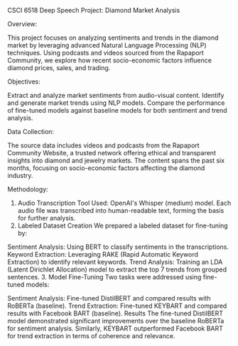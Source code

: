 CSCI 6518 Deep Speech Project: Diamond Market Analysis

Overview:

This project focuses on analyzing sentiments and trends in the diamond market by leveraging advanced Natural Language Processing (NLP) techniques. Using podcasts and videos sourced from the Rapaport Community, we explore how recent socio-economic factors influence diamond prices, sales, and trading.

Objectives:

Extract and analyze market sentiments from audio-visual content.
Identify and generate market trends using NLP models.
Compare the performance of fine-tuned models against baseline models for both sentiment and trend analysis.

Data Collection:

The source data includes videos and podcasts from the Rapaport Community Website, a trusted network offering ethical and transparent insights into diamond and jewelry markets. The content spans the past six months, focusing on socio-economic factors affecting the diamond industry.

Methodology:

1. Audio Transcription
Tool Used: OpenAI's Whisper (medium) model.
Each audio file was transcribed into human-readable text, forming the basis for further analysis.
2. Labeled Dataset Creation
We prepared a labeled dataset for fine-tuning by:

Sentiment Analysis: Using BERT to classify sentiments in the transcriptions.
Keyword Extraction: Leveraging RAKE (Rapid Automatic Keyword Extraction) to identify relevant keywords.
Trend Analysis: Training an LDA (Latent Dirichlet Allocation) model to extract the top 7 trends from grouped sentences.
3. Model Fine-Tuning
Two tasks were addressed using fine-tuned models:

Sentiment Analysis: Fine-tuned DistilBERT and compared results with RoBERTa (baseline).
Trend Extraction: Fine-tuned KEYBART and compared results with Facebook BART (baseline).
Results
The fine-tuned DistilBERT model demonstrated significant improvements over the baseline RoBERTa for sentiment analysis.
Similarly, KEYBART outperformed Facebook BART for trend extraction in terms of coherence and relevance.

